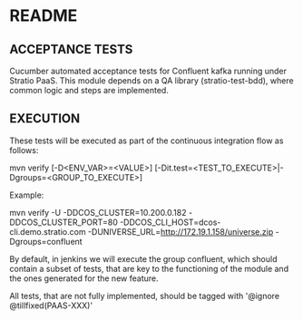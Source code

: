 # README

## ACCEPTANCE TESTS

Cucumber automated acceptance tests for Confluent kafka running under Stratio PaaS.
This module depends on a QA library (stratio-test-bdd), where common logic and steps are implemented.

## EXECUTION

These tests will be executed as part of the continuous integration flow as follows:

mvn verify [-D\<ENV_VAR>=\<VALUE>] [-Dit.test=\<TEST_TO_EXECUTE>|-Dgroups=\<GROUP_TO_EXECUTE>]

Example:

mvn verify -U -DDCOS_CLUSTER=10.200.0.182 -DDCOS_CLUSTER_PORT=80 -DDCOS_CLI_HOST=dcos-cli.demo.stratio.com -DUNIVERSE_URL=http://172.19.1.158/universe.zip -Dgroups=confluent

By default, in jenkins we will execute the group confluent, which should contain a subset of tests, that are key to the functioning of the module and the ones generated for the new feature.

All tests, that are not fully implemented, should be tagged with '@ignore @tillfixed(PAAS-XXX)'
